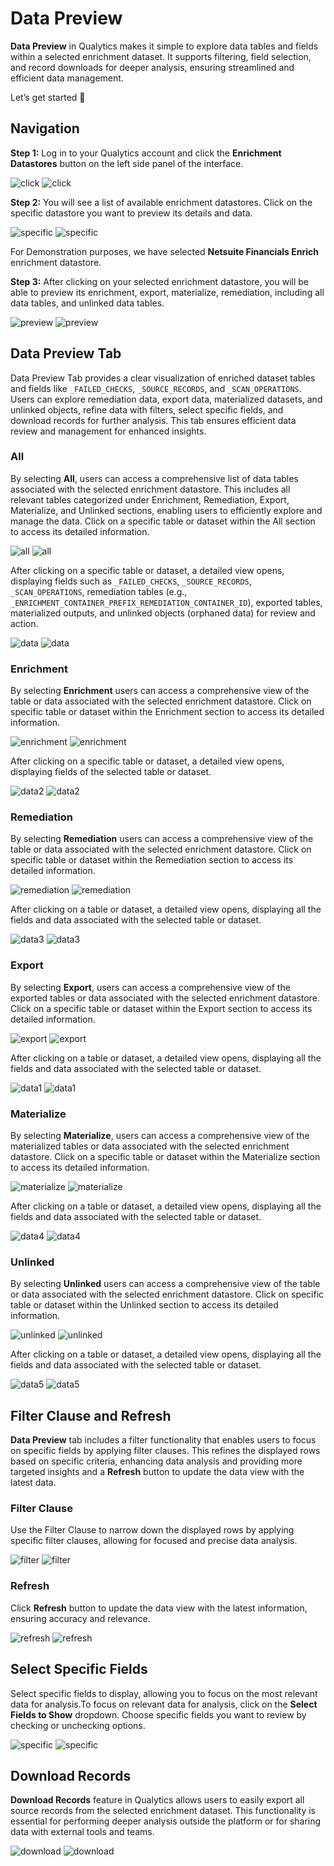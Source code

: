 # Data Preview

**Data Preview** in Qualytics makes it simple to explore data tables and fields within a selected enrichment dataset. It supports filtering, field selection, and record downloads for deeper analysis, ensuring streamlined and efficient data management.

Let’s get started 🚀

## Navigation

**Step 1:** Log in to your Qualytics account and click the **Enrichment Datastores** button on the left side panel of the interface.

![click](../assets/enrichment/data-preview/click-light.png#only-light)
![click](../assets/enrichment/data-preview/click-dark.png#only-dark)

**Step 2:** You will see a list of available enrichment datastores. Click on the specific datastore you want to preview its details and data.

![specific](../assets/enrichment/data-preview/specific-light.png#only-light)
![specific](../assets/enrichment/data-preview/specific-dark.png#only-dark)

For Demonstration purposes, we have selected **Netsuite Financials Enrich** enrichment datastore.

**Step 3:** After clicking on your selected enrichment datastore, you will be able to preview its enrichment, export, materialize, remediation, including all data tables, and unlinked data tables.

![preview](../assets/enrichment/data-preview/preview-light.png#only-light)
![preview](../assets/enrichment/data-preview/preview-dark.png#only-dark)

## Data Preview Tab

Data Preview Tab provides a clear visualization of enriched dataset tables and fields like  `_FAILED_CHECKS`, `_SOURCE_RECORDS`, and `_SCAN_OPERATIONS`. Users can explore remediation data, export data, materialized datasets, and unlinked objects, refine data with filters, select specific fields, and download records for further analysis. This tab ensures efficient data review and management for enhanced insights.

### All

By selecting **All**, users can access a comprehensive list of data tables associated with the selected enrichment datastore. This includes all relevant tables categorized under Enrichment, Remediation, Export, Materialize, and Unlinked sections, enabling users to efficiently explore and manage the data. Click on a specific table or dataset within the All section to access its detailed information.

![all](../assets/enrichment/data-preview/all-light.png#only-light)
![all](../assets/enrichment/data-preview/all-dark.png#only-dark)

After clicking on a specific table or dataset, a detailed view opens, displaying fields such as `_FAILED_CHECKS`, `_SOURCE_RECORDS`, `_SCAN_OPERATIONS`, remediation tables (e.g., `_ENRICHMENT_CONTAINER_PREFIX_REMEDIATION_CONTAINER_ID`), exported tables, materialized outputs, and unlinked objects (orphaned data) for review and action.

![data](../assets/enrichment/data-preview/data-light.png#only-light)
![data](../assets/enrichment/data-preview/data-dark.png#only-dark)

### Enrichment

By selecting **Enrichment** users can access a comprehensive view of the table or data associated with the selected enrichment datastore. Click on specific table or dataset within the Enrichment section to access its detailed information.

![enrichment](../assets/enrichment/data-preview/enrichment-light.png#only-light)
![enrichment](../assets/enrichment/data-preview/enrichment-dark.png#only-dark)

After clicking on a specific table or dataset, a detailed view opens, displaying fields of the selected table or dataset.

![data2](../assets/enrichment/data-preview/data2-light.png#only-light)
![data2](../assets/enrichment/data-preview/data2-dark.png#only-dark)

### Remediation

By selecting **Remediation** users can access a comprehensive view of the table or data associated with the selected enrichment datastore. Click on specific table or dataset within the Remediation section to access its detailed information.

![remediation](../assets/enrichment/data-preview/remediation-light.png#only-light)
![remediation](../assets/enrichment/data-preview/remediation-dark.png#only-dark)

After clicking on a table or dataset, a detailed view opens, displaying all the fields and data associated with the selected table or dataset.

![data3](../assets/enrichment/data-preview/data3-light.png#only-light)
![data3](../assets/enrichment/data-preview/data3-dark.png#only-dark)

### Export

By selecting **Export**, users can access a comprehensive view of the exported tables or data associated with the selected enrichment datastore. Click on a specific table or dataset within the Export section to access its detailed information.

![export](../assets/enrichment/data-preview/export-light.png#only-light)
![export](../assets/enrichment/data-preview/export-dark.png#only-dark)

After clicking on a table or dataset, a detailed view opens, displaying all the fields and data associated with the selected table or dataset.

![data1](../assets/enrichment/data-preview/data1-light.png#only-light)
![data1](../assets/enrichment/data-preview/data1-dark.png#only-dark)

### Materialize

By selecting **Materialize**, users can access a comprehensive view of the materialized tables or data associated with the selected enrichment datastore. Click on a specific table or dataset within the Materialize section to access its detailed information.

![materialize](../assets/enrichment/data-preview/materialize-light.png#only-light)
![materialize](../assets/enrichment/data-preview/materialize-dark.png#only-dark)

After clicking on a table or dataset, a detailed view opens, displaying all the fields and data associated with the selected table or dataset.

![data4](../assets/enrichment/data-preview/data4-light.png#only-light)
![data4](../assets/enrichment/data-preview/data4-dark.png#only-dark)

### Unlinked

By selecting **Unlinked** users can access a comprehensive view of the table or data associated with the selected enrichment datastore. Click on specific table or dataset within the Unlinked section to access its detailed information.

![unlinked](../assets/enrichment/data-preview/unlinked-light.png#only-light)
![unlinked](../assets/enrichment/data-preview/unlinked-dark.png#only-dark)

After clicking on a table or dataset, a detailed view opens, displaying all the fields and data associated with the selected table or dataset.

![data5](../assets/enrichment/data-preview/data5-light.png#only-light)
![data5](../assets/enrichment/data-preview/data5-dark.png#only-dark)

## Filter Clause and Refresh

**Data Preview** tab includes a filter functionality that enables users to focus on specific fields by applying filter clauses. This refines the displayed rows based on specific criteria, enhancing data analysis and providing more targeted insights and a **Refresh** button to update the data view with the latest data.

### Filter Clause

Use the Filter Clause to narrow down the displayed rows by applying specific filter clauses, allowing for focused and precise data analysis.

![filter](../assets/enrichment/data-preview/filter-light.png#only-light)
![filter](../assets/enrichment/data-preview/filter-dark.png#only-dark)

### Refresh

Click **Refresh** button to update the data view with the latest information, ensuring accuracy and relevance.

![refresh](../assets/enrichment/data-preview/refresh-light.png#only-light)
![refresh](../assets/enrichment/data-preview/refresh-dark.png#only-dark)

## Select Specific Fields

Select specific fields to display, allowing you to focus on the most relevant data for analysis.To focus on relevant data for analysis, click on the **Select Fields to Show** dropdown. Choose specific fields you want to review by checking or unchecking options.

![specific](../assets/enrichment/data-preview/specific2-light.png#only-light)
![specific](../assets/enrichment/data-preview/specific2-dark.png#only-dark)

## Download Records

**Download Records** feature in Qualytics allows users to easily export all source records from the selected enrichment dataset. This functionality is essential for performing deeper analysis outside the platform or for sharing data with external tools and teams.

![download](../assets/enrichment/data-preview/data-preview-light.png#only-light)
![download](../assets/enrichment/data-preview/data-preview-dark.png#only-dark)
